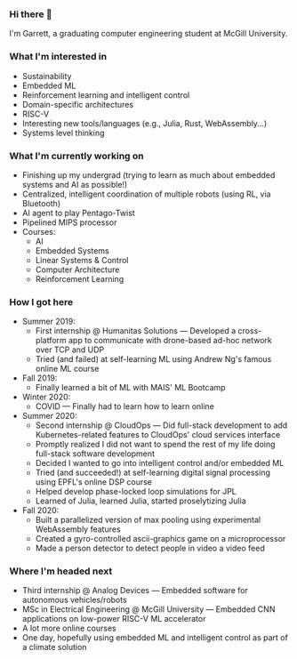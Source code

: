 ### Hi there 👋

I'm Garrett, a graduating computer engineering student at McGill University.

### What I'm interested in
<!-- talk about interests, particularly technical -->
* Sustainability
* Embedded ML
* Reinforcement learning and intelligent control
* Domain-specific architectures
* RISC-V
* Interesting new tools/languages (e.g., Julia, Rust, WebAssembly...)
* Systems level thinking

### What I'm currently working on
<!-- talk about current projects, studies, goals -->
* Finishing up my undergrad (trying to learn as much about embedded systems and AI as possible!)
* Centralized, intelligent coordination of multiple robots (using RL, via Bluetooth)
* AI agent to play Pentago-Twist
* Pipelined MIPS processor
* Courses:
  * AI
  * Embedded Systems
  * Linear Systems & Control
  * Computer Architecture
  * Reinforcement Learning

### How I got here
<!-- talk about past experiences, internships, courses -->
* Summer 2019:
  * First internship @ Humanitas Solutions — Developed a cross-platform app to communicate with drone-based ad-hoc network over TCP and UDP
  * Tried (and failed) at self-learning ML using Andrew Ng's famous online ML course
* Fall 2019:
  * Finally learned a bit of ML with MAIS' ML Bootcamp
* Winter 2020:
  * COVID — Finally had to learn how to learn online
* Summer 2020:
  * Second internship @ CloudOps — Did full-stack development to add Kubernetes-related features to CloudOps' cloud services interface
  * Promptly realized I did not want to spend the rest of my life doing full-stack software development
  * Decided I wanted to go into intelligent control and/or embedded ML
  * Tried (and succeeded!) at self-learning digital signal processing using EPFL's online DSP course
  * Helped develop phase-locked loop simulations for JPL
  * Learned of Julia, learned Julia, started proselytizing Julia
* Fall 2020:
  * Built a parallelized version of max pooling using experimental WebAssembly features
  * Created a gyro-controlled ascii-graphics game on a microprocessor
  * Made a person detector to detect people in video a video feed

### Where I'm headed next
<!-- talk about upcoming job, grad school, projects, studies, long-term... -->
* Third internship @ Analog Devices — Embedded software for autonomous vehicles/robots
* MSc in Electrical Engineering @ McGill University — Embedded CNN applications on low-power RISC-V ML accelerator
* A lot more online courses
* One day, hopefully using embedded ML and intelligent control as part of a climate solution

